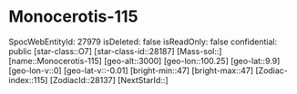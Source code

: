﻿---
location: [9.9,100.25,3000]
type: Station
tags:
- astro/Star

---

# Monocerotis-115

SpocWebEntityId: 27979
isDeleted: false
isReadOnly: false
confidential: public
[star-class::O7]
[star-class-id::28187]
[Mass-sol::]
[name::Monocerotis-115]
[geo-alt::3000]
[geo-lon::100.25]
[geo-lat::9.9]
[geo-lon-v::0]
[geo-lat-v::-0.01]
[bright-min::47]
[bright-max::47]
[Zodiac-index::115]
[ZodiacId::28137]
[NextStarId::]

